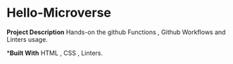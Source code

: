# Hello-Microverse

**Project Description**
 Hands-on the github Functions , Github Workflows and Linters usage.
 
 ***Built With**
 HTML , CSS , Linters.








